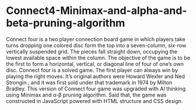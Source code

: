 # Connect4-Minimax-and-alpha-and-beta-pruning-algorithm

Connect four is a two player connection board game in which players take turns dropping one colored disc form the top into a seven-column, six-row vertically suspended grid. The pieces fall straight down, occupying the lowest available space within the column. The objective of the game is to be the first to form a horizontal, vertical, or diagonal line of four of one’s own disc. Connect four is a solved game. The first player can always win by playing the right moves. It’s original authors were Howard Wexler and Ned Strongin , and it was first sold under that trademark in 1974 by Milton Bradley.
This version of Connect four game was upgraded with AI thinking using Minimax and α-β pruning algorithm. Said that, the game was constructed in JavaScript powered with HTML structure and CSS design. 
